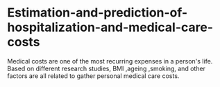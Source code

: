 # Estimation-and-prediction-of-hospitalization-and-medical-care-costs
Medical  costs are one of the most recurring expenses in a person's life. Based on different research studies, BMI ,ageing ,smoking, and other factors are all related to gather personal medical care costs.

